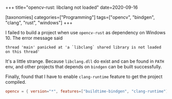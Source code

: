 +++
title="opencv-rust: libclang not loaded"
date=2020-09-16

[taxonomies]
categories=["Programming"]
tags=["opencv", "bindgen", "clang", "rust", "windows"]
+++

I failed to build a project when use `opencv-rust` as dependency on Windows 10. The error message said

```text
thread 'main' panicked at 'a `libclang` shared library is not loaded on this thread'
```

It's a little strange. Because `libclang.dll` do exist and  can be found in `PATH` env, and other projects that depends on `bindgen` can be built successfully.

Finally, found that I have to enable `clang-runtime`  feature to get the project compiled.

```toml
opencv = { version="*", features=["buildtime-bindgen", "clang-runtime"]}
```
